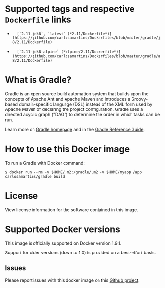 # Supported tags and respective `Dockerfile` links

-       [`2.11-jdk8`, `latest` (*2.11/Dockerfile*)](https://github.com/carlosamartins/Dockerfiles/blob/master/gradle/jdk-8/2.11/Dockerfile)
-       [`2.11-jdk8-alpine` (*alpine/2.11/Dockerfile*)](https://github.com/carlosamartins/Dockerfiles/blob/master/gradle/alpine/jdk-8/2.11/Dockerfile)

# What is Gradle?

Gradle is an open source build automation system that builds upon the concepts of Apache Ant and Apache Maven and introduces a Groovy-based domain-specific language (DSL) instead of the XML form used by Apache Maven of declaring the project configuration. Gradle uses a directed acyclic graph ("DAG") to determine the order in which tasks can be run.

Learn more on [Gradle homepage](http://gradle.org/) and in the [Gradle Reference Guide](https://docs.gradle.org/current/userguide/userguide.html).


# How to use this Docker image

To run a Gradle with Docker command:

```console
$ docker run --rm -v $HOME/.m2:/gradle/.m2 -v $HOME/myapp:/app carlosamartins/gradle build
```

# License

View license information for the software contained in this image.

# Supported Docker versions

This image is officially supported on Docker version 1.9.1.

Support for older versions (down to 1.0) is provided on a best-effort basis.

## Issues

Please report issues with this docker image on this [Github project](https://github.com/carlosamartins/Dockerfiles).
